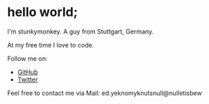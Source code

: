 # hello world;
I'm stunkymonkey. A guy from Stuttgart, Germany.

At my free time I love to code.

Follow me on:

- [GitHub](https://github.com/Stunkymonkey)
- [Twitter](https://twitter.com/Stunkymonkey1)

Feel free to contact me via Mail: <span class="obfuscate">ed.yeknomyknuts<span>null</span>@<span>null</span>etisbew</span>
